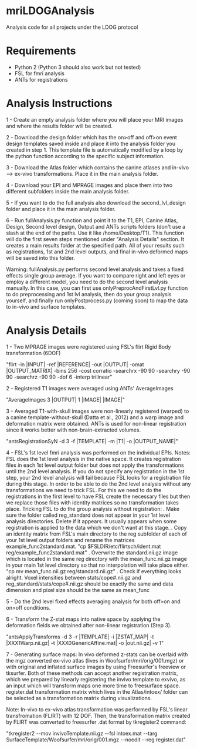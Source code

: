 # mriLDOGAnalysis
Analysis code for all projects under the LDOG protocol

# Requirements

- Python 2 (Python 3 should also work but not tested)
- FSL for fmri analysis
- ANTs for registrations

# Analysis Instructions

1 - Create an empty analysis folder where you will place your MRI images and where the results folder will be created.

2 - Download the design folder which has the on>off and off>on event design templates saved inside and place it into the analysis folder you created in step 1. This template file is automatically modified by a loop by the python function according to the specific subject information.

3 - Download the Atlas folder which contains the canine atlases and in-vivo --> ex-vivo transformations. Place it in the main analysis folder.

4 - Download your EPI and MPRAGE images and place them into two different subfolders inside the main analysis folder.

5 - If you want to do the full analysis also download the second_lvl_design folder and place it in the main analysis folder.

6 - Run fullAnalysis.py function and point it to the T1, EPI, Canine Atlas, Design, Second level design, Output and ANTs scripts folders (don't use a slash at the end of the paths. Use it like /home/Desktop/T1). This function will do the first seven steps mentioned under "Analysis Details" section. It creates a main results folder at the specified path. All of your results such as registrations, 1st and 2nd level outputs, and final in-vivo deformed maps will be saved into this folder.

Warning: fullAnalysis.py performs second level analysis and takes a fixed effects single group average. If you want to compare right and left eyes or employ a different model, you need to do the second level analysis manually. In this case, you can first use onlyPreprocAndFirstLvl.py function to do preprocessing and 1st lvl analysis, then do your group analysis yourself, and finally run onlyPostprocess.py (coming soon) to map the data to in-vivo and surface templates.

# Analysis Details

1 - Two MPRAGE images were registered using FSL's flirt Rigid Body transformation (6DOF) 

"flirt -in |INPUT| -ref |REFERENCE| -out |OUTPUT| -omat |OUTPUT_MATRIX| -bins 256 -cost corratio -searchrx -90 90 -searchry -90 90 -searchrz -90 90 -dof 6  -interp trilinear"

2 - Registered T1 images were averaged using ANTs' AverageImages

"AverageImages 3 |OUTPUT| 1 |IMAGE| |IMAGE|"

3 - Averaged T1-with-skull images were non-linearly registered (warped) to a canine template-without-skull (Datta et al., 2012) and a warp image and deformation matrix were obtained. ANTs is used for non-linear registration since it works better with non-brain-extracted volumes.

"antsRegistrationSyN -d 3 -f |TEMPLATE| -m |T1| -o |OUTPUT_NAME|"

4 - FSL's 1st level fmri analysis was performed on the individual EPIs. 
Notes: FSL does the 1st level analysis in the native space. It creates registration files in each 1st level output folder but does not apply the transformations until the 2nd level analysis. If you do not specify any registration in the 1st step, your 2nd level analysis will fail because FSL looks for a registration file during this stage. In order to be able to do the 2nd level analysis without any transformations we need to trick FSL. For this we need to do the registrations in the first level to have FSL create the necessary files but then we replace those files with identity matrices so no transformation takes place.
   Tricking FSL to do the group analysis without registration:
   . Make sure the folder called reg_standard does not appear in your 1st level analysis directories. Delete if it appears. It usually appears when some registration is applied to the data which we don't want at this stage.
   . Copy an identity matrix from FSL's main directory to the reg subfolder of each of your 1st level output folders and rename the matrices example_func2standard.mat.
	"cp $FSLDIR/etc/flirtsch/ident.mat reg/example_func2standard.mat"
   . Overwrite the standard.nii.gz image which is located in the same reg directory with the mean_func.nii.gz image in your main 1st level directory so that no interpolation will take place either.
  	"cp mv mean_func.nii.gz reg/standard.nii.gz"
   . Check if everything looks alright. Voxel intensities between stats/cope#.nii.gz and reg_standard/stats/cope#.nii.gz should be exactly the same and data dimension and pixel size should be the same as mean_func

5 - Do the 2nd level fixed effects averaging analysis for both off>on and on>off conditions. 

6 - Transform the Z-stat maps into native space by applying the deformation fields we obtained after non-linear registration (Step 3).

"antsApplyTransforms -d 3 -r |TEMPLATE| -i |ZSTAT_MAP| -t |XXX1Warp.nii.gz| -t |XXX0GenericAffine.mat| -o |out.nii.gz| -v 1"

7 - Generating surface maps: In vivo deformed z-stats can be overlaid with the mgz converted ex-vivo atlas (lives in Woofsurfer/mri/orig/001.mgz) or with original and inflated surface images by using Freesurfer's freeview or tksurfer. Both of these methods can accept another registration matrix, which we prepared by linearly registering the invivo template to exvivo, as an input which will transform maps one more time to freesurface space. register.dat transformation matrix which lives in the Atlas/intoex/ folder can be selected as a transformation matrix during visualizations.

Note: In-vivo to ex-vivo atlas transformation was performed by FSL's linear transfromation (FLIRT) with 12 DOF. Then, the transformation matrix created by FLIRT was converted to freesurfer .dat format by tkregister2 command:

"tkregister2 --mov invivoTemplate.nii.gz --fsl intoex.mat --targ SurfaceTemplate/Woofsurfer/mri/orig/001.mgz --noedit --reg register.dat"

